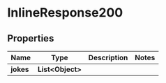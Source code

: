 

# InlineResponse200

## Properties

Name | Type | Description | Notes
------------ | ------------- | ------------- | -------------
**jokes** | **List&lt;Object&gt;** |  | 




